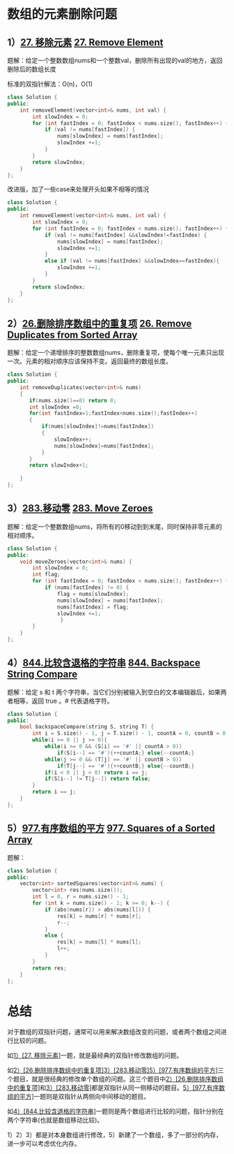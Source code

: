 # 数组的元素删除问题


## 1）[27. 移除元素](https://leetcode.cn/problems/remove-element/)  [27. Remove Element](https://leetcode.com/problems/remove-element/) 

题解：给定一个整数数组nums和一个整数val，删除所有出现的val的地方，返回删除后的数组长度

标准的双指针解法：O(n)，O(1)
```cpp
class Solution {
public:
    int removeElement(vector<int>& nums, int val) {
        int slowIndex = 0;
        for (int fastIndex = 0; fastIndex < nums.size(); fastIndex++) {
            if (val != nums[fastIndex]) {
                nums[slowIndex] = nums[fastIndex];
                slowIndex +=1;
            }
        }
        return slowIndex;
    }
};
```

改进版，加了一些case来处理开头如果不相等的情况
```cpp
class Solution {
public:
    int removeElement(vector<int>& nums, int val) {
        int slowIndex = 0;
        for (int fastIndex = 0; fastIndex < nums.size(); fastIndex++) {
            if (val != nums[fastIndex] &&slowIndex!=fastIndex) {
                nums[slowIndex] = nums[fastIndex];
                slowIndex +=1;
            }
            else if (val != nums[fastIndex] &&slowIndex==fastIndex){
                slowIndex +=1;
            }
        }
        return slowIndex;
    }
};
```



## 2）[26.删除排序数组中的重复项](https://leetcode.cn/problems/remove-duplicates-from-sorted-array/)  [26. Remove Duplicates from Sorted Array](https://leetcode.com/problems/remove-duplicates-from-sorted-array/)

题解：给定一个递增排序的整数数组nums，删除重复项，使每个唯一元素只出现一次。元素的相对顺序应该保持不变。返回最终的数组长度。

```cpp
class Solution {
public:
    int removeDuplicates(vector<int>& nums)
    {
       if(nums.size()==0) return 0;
       int slowIndex =0;
       for(int fastIndex=1;fastIndex<nums.size();fastIndex++)
       {
           if(nums[slowIndex]!=nums[fastIndex])
           {
               slowIndex++;
               nums[slowIndex]=nums[fastIndex];
           }
       } 
       return slowIndex+1;
       
    }
};
```

## 3）[283.移动零](https://leetcode.cn/problems/move-zeroes/)  [283. Move Zeroes](https://leetcode.com/problems/move-zeroes/)

题解：给定一个整数数组nums，将所有的0移动到到末尾，同时保持非零元素的相对顺序。

```cpp
class Solution {
public:
    void moveZeroes(vector<int>& nums) {
        int slowIndex = 0;
        int flag;
        for (int fastIndex = 0; fastIndex < nums.size(); fastIndex++) {
            if (nums[fastIndex] != 0) {
                flag = nums[slowIndex];
                nums[slowIndex] = nums[fastIndex];
                nums[fastIndex] = flag;
                slowIndex +=1;
                 }
        }
    }    
};

```

## 4）[844.比较含退格的字符串](https://leetcode.cn/problems/backspace-string-compare/)  [844. Backspace String Compare](https://leetcode.com/problems/backspace-string-compare/)

题解：给定 s 和 t 两个字符串，当它们分别被输入到空白的文本编辑器后，如果两者相等，返回 true 。# 代表退格字符。

```cpp
class Solution {
public:
    bool backspaceCompare(string S, string T) {
        int i = S.size() - 1, j = T.size() - 1, countA = 0, countB = 0;
        while(i >= 0 || j >= 0){
            while(i >= 0 && (S[i] == '#' || countA > 0))
                if(S[i--] == '#'){++countA;} else{--countA;}
            while(j >= 0 && (T[j] == '#' || countB > 0)) 
                if(T[j--] == '#'){++countB;} else{--countB;}
            if(i < 0 || j < 0) return i == j;
            if(S[i--] != T[j--]) return false;
        }
        return i == j;
    }
};
```

## 5）[977.有序数组的平方](https://leetcode.com/problems/squares-of-a-sorted-array/)  [977. Squares of a Sorted Array](https://leetcode.com/problems/squares-of-a-sorted-array/)

题解：
```cpp
class Solution {
public:
    vector<int> sortedSquares(vector<int>& nums) {
        vector<int> res(nums.size());
        int l = 0, r = nums.size() - 1;
        for (int k = nums.size() - 1; k >= 0; k--) {
            if (abs(nums[r]) > abs(nums[l])) {
                res[k] = nums[r] * nums[r];
                r--;
            }
            else {
                res[k] = nums[l] * nums[l];
                l++;
            }
        }
        return res;
    }
};
```

# 总结
对于数组的双指针问题，通常可以用来解决数组改变的问题，或者两个数组之间进行比较的问题。

如[1）[27. 移除元素]](https://github.com/Longxiaoze/DataStructure_leetcode/blob/main/00_Array/00_01_Remove_Element/00_01_Remove_Element.md#127-%E7%A7%BB%E9%99%A4%E5%85%83%E7%B4%A0--27-remove-element)一题，就是最经典的双指针修改数组的问题。

如[2）[26.删除排序数组中的重复项]](https://github.com/Longxiaoze/DataStructure_leetcode/blob/main/00_Array/00_01_Remove_Element/00_01_Remove_Element.md#226%E5%88%A0%E9%99%A4%E6%8E%92%E5%BA%8F%E6%95%B0%E7%BB%84%E4%B8%AD%E7%9A%84%E9%87%8D%E5%A4%8D%E9%A1%B9--26-remove-duplicates-from-sorted-array)[3）[283.移动零]](https://github.com/Longxiaoze/DataStructure_leetcode/blob/main/00_Array/00_01_Remove_Element/00_01_Remove_Element.md#3283%E7%A7%BB%E5%8A%A8%E9%9B%B6--283-move-zeroes)[5）[977.有序数组的平方]](https://github.com/Longxiaoze/DataStructure_leetcode/blob/main/00_Array/00_01_Remove_Element/00_01_Remove_Element.md#5977%E6%9C%89%E5%BA%8F%E6%95%B0%E7%BB%84%E7%9A%84%E5%B9%B3%E6%96%B9--977-squares-of-a-sorted-array)三个题目，就是很经典的修改单个数组的问题。这三个题目中[2）[26.删除排序数组中的重复项]](https://github.com/Longxiaoze/DataStructure_leetcode/blob/main/00_Array/00_01_Remove_Element/00_01_Remove_Element.md#226%E5%88%A0%E9%99%A4%E6%8E%92%E5%BA%8F%E6%95%B0%E7%BB%84%E4%B8%AD%E7%9A%84%E9%87%8D%E5%A4%8D%E9%A1%B9--26-remove-duplicates-from-sorted-array)和[3）[283.移动零]](https://github.com/Longxiaoze/DataStructure_leetcode/blob/main/00_Array/00_01_Remove_Element/00_01_Remove_Element.md#3283%E7%A7%BB%E5%8A%A8%E9%9B%B6--283-move-zeroes)都是双指针从同一侧移动的题目。[5）[977.有序数组的平方]](https://github.com/Longxiaoze/DataStructure_leetcode/blob/main/00_Array/00_01_Remove_Element/00_01_Remove_Element.md#5977%E6%9C%89%E5%BA%8F%E6%95%B0%E7%BB%84%E7%9A%84%E5%B9%B3%E6%96%B9--977-squares-of-a-sorted-array)一题则是双指针从两侧向中间移动的题目。

如[4）[844.比较含退格的字符串]](https://github.com/Longxiaoze/DataStructure_leetcode/blob/main/00_Array/00_01_Remove_Element/00_01_Remove_Element.md#4844%E6%AF%94%E8%BE%83%E5%90%AB%E9%80%80%E6%A0%BC%E7%9A%84%E5%AD%97%E7%AC%A6%E4%B8%B2--844-backspace-string-compare)一题则是两个数组进行比较的问题，指针分别在两个字符串(也就是数组移动比较)。

1）2）3）都是对本身数组进行修改，5）新建了一个数组，多了一部分的内存，进一步可以考虑优化内存。
